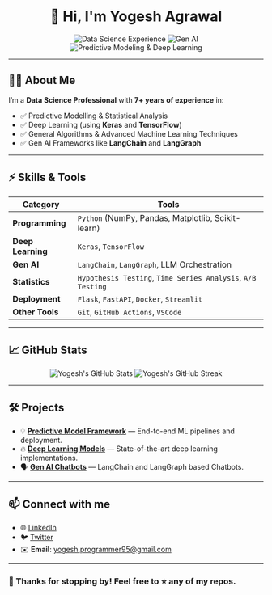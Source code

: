 <!-- Profile Greeting -->
<h1 align="center">👋 Hi, I'm Yogesh Agrawal</h1>

<p align="center">
  <img src="https://img.shields.io/badge/Data%20Science-7%2B%20Years-blue" alt="Data Science Experience" />
  <img src="https://img.shields.io/badge/GenAI-LangChain|LangGraph-brightgreen" alt="Gen AI" />
  <img src="https://img.shields.io/badge/Predictive%20Modeling-Deep%20Learning-orange" alt="Predictive Modeling & Deep Learning" />
</p>

---

## 👨‍💻 About Me
I’m a **Data Science Professional** with **7+ years of experience** in:
- ✅ Predictive Modelling & Statistical Analysis
- ✅ Deep Learning (using **Keras** and **TensorFlow**)
- ✅ General Algorithms & Advanced Machine Learning Techniques
- ✅ Gen AI Frameworks like **LangChain** and **LangGraph**

---

## ⚡️ Skills & Tools
| Category           | Tools                                                                                           |
|--------------------|-------------------------------------------------------------------------------------------------|
| **Programming**    | `Python` (NumPy, Pandas, Matplotlib, Scikit-learn)                                            |
| **Deep Learning**  | `Keras`, `TensorFlow`                                                                          |
| **Gen AI**         | `LangChain`, `LangGraph`, LLM Orchestration                                                  |
| **Statistics**     | `Hypothesis Testing`, `Time Series Analysis`, `A/B Testing`                                    |
| **Deployment**     | `Flask`, `FastAPI`, `Docker`, `Streamlit`                                                      |
| **Other Tools**    | `Git`, `GitHub Actions`, `VSCode`                                                             |

---

## 📈 GitHub Stats
<p align="center">
  <img src="https://github-readme-stats.vercel.app/api?username=yug95&show_icons=true&theme=radical" alt="Yogesh's GitHub Stats" />
  <img src="https://github-readme-streak-stats-eight.vercel.app?user=yug95&theme=radical" alt="Yogesh's GitHub Streak" />
</p>

---

## 🛠️ Projects
- 💡 [**Predictive Model Framework**](https://github.com/your-github-username/predictive-model) — End-to-end ML pipelines and deployment.
- 🔥 [**Deep Learning Models**](https://github.com/your-github-username/deep-learning-models) — State-of-the-art deep learning implementations.
- 🗣️ [**Gen AI Chatbots**](https://github.com/your-github-username/gen-ai-chatbots) — LangChain and LangGraph based Chatbots.
  
---

## 📫 Connect with me
- 🌐 [LinkedIn](https://www.linkedin.com/in/your-linkedin/)
- 🐦 [Twitter](https://twitter.com/your-twitter/)
- ✉️ **Email**: yogesh.programmer95@gmail.com

---
### 👏 Thanks for stopping by! Feel free to ⭐️ any of my repos.
